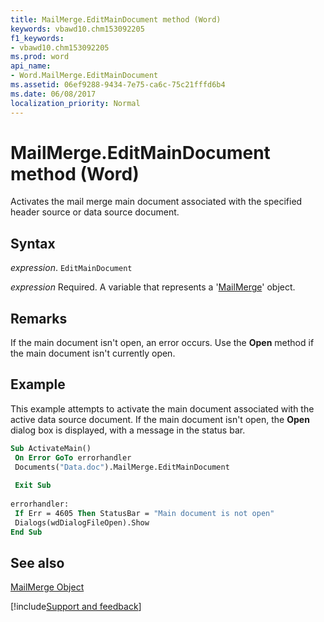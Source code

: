 ```yaml
---
title: MailMerge.EditMainDocument method (Word)
keywords: vbawd10.chm153092205
f1_keywords:
- vbawd10.chm153092205
ms.prod: word
api_name:
- Word.MailMerge.EditMainDocument
ms.assetid: 06ef9288-9434-7e75-ca6c-75c21fffd6b4
ms.date: 06/08/2017
localization_priority: Normal
---
```



# MailMerge.EditMainDocument method (Word)

Activates the mail merge main document associated with the specified header source or data source document.


## Syntax

_expression_. `EditMainDocument`

_expression_ Required. A variable that represents a '[MailMerge](Word.MailMerge.md)' object.


## Remarks

If the main document isn't open, an error occurs. Use the  **Open** method if the main document isn't currently open.


## Example

This example attempts to activate the main document associated with the active data source document. If the main document isn't open, the  **Open** dialog box is displayed, with a message in the status bar.


```vb
Sub ActivateMain() 
 On Error GoTo errorhandler 
 Documents("Data.doc").MailMerge.EditMainDocument 
 
 Exit Sub 
 
errorhandler: 
 If Err = 4605 Then StatusBar = "Main document is not open" 
 Dialogs(wdDialogFileOpen).Show 
End Sub
```


## See also


[MailMerge Object](Word.MailMerge.md)

[!include[Support and feedback](~/includes/feedback-boilerplate.md)]